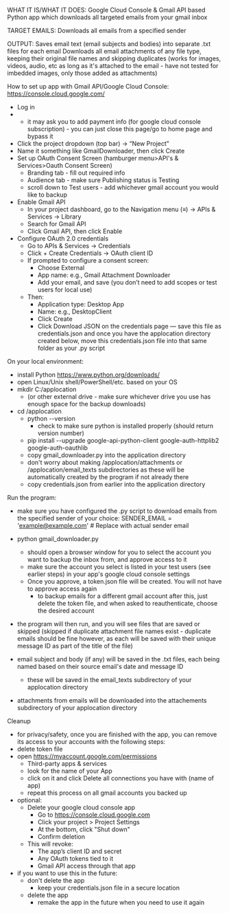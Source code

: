 WHAT IT IS/WHAT IT DOES:
Google Cloud Console & Gmail API based Python app which downloads all targeted emails from your gmail inbox
  
  TARGET EMAILS:
  Downloads all emails from a specified sender
  
  OUTPUT:
  Saves email text (email subjects and bodies) into separate .txt files for each email 
  Downloads all email attachments of any file type, keeping their original file names and skipping duplicates (works for images, videos, audio, etc as long as it's   attached to the email - have not tested for imbedded images, only those added as attachments)

How to set up app with Gmail API/Google Cloud Console:
https://console.cloud.google.com/
- Log in
- -  it may ask you to add payment info (for google cloud console subscription) - you can just close this page/go to home page and bypass it
- Click the project dropdown (top bar) → “New Project”
- Name it something like GmailDownloader, then click Create
- Set up OAuth Consent Screen (hamburger menu>API's & Services>Oauth Consent Screen)
  - Branding tab - fill out required info
  - Audience tab - make sure Publishing status is Testing
  -   scroll down to Test users - add whichever gmail account you would like to backup
- Enable Gmail API
  - In your project dashboard, go to the Navigation menu (≡) → APIs & Services → Library
  - Search for Gmail API
  - Click Gmail API, then click Enable
- Configure OAuth 2.0 credentials
  - Go to APIs & Services → Credentials
  - Click + Create Credentials → OAuth client ID
  - If prompted to configure a consent screen:
    - Choose External
    - App name: e.g., Gmail Attachment Downloader
    - Add your email, and save (you don’t need to add scopes or test users for local use)
  - Then:
    - Application type: Desktop App
    - Name: e.g., DesktopClient
    - Click Create
    - Click Download JSON on the credentials page — save this file as credentials.json and once you have the applocation directory created below, move this credentials.json file into that same folder as your .py script
      
On your local environment:
- install Python https://www.python.org/downloads/
- open Linux/Unix shell/PowerShell/etc. based on your OS
- mkdir C:/applocation
    - (or other external drive - make sure whichever drive you use has enough space for the backup downloads)
- cd /applocation
    - python --version
        - check to make sure python is installed properly (should return version number)
    - pip install --upgrade google-api-python-client google-auth-httplib2 google-auth-oauthlib
    - copy gmail_downloader.py into the application directory
    - don't worry about making /applocation/attachments or /applocation/email_texts subdirectories as these will be automatically created by the program if not already there
    - copy credentials.json from earlier into the application directory
 
Run the program:
- make sure you have configured the .py script to download emails from the specified sender of your choice:
      SENDER_EMAIL = 'example@example.com'  # Replace with actual sender email

- python gmail_downloader.py
  - should open a browser window for you to select the account you want to backup the inbox from, and approve access to it
  - make sure the account you select is listed in your test users (see earlier steps) in your app's google cloud console settings
  - Once you approve, a token.json file will be created. You will not have to approve access again
      - to backup emails for a different gmail account after this, just delete the token file, and when asked to reauthenticate, choose the desired account
- the program will then run, and you will see files that are saved or skipped (skipped if duplicate attachment file names exist - duplicate emails should be fine however, as each will be saved with their unique message ID as part of the title of the file)
- email subject and body (if any) will be saved in the .txt files, each being named based on their source email's date and message ID
    -  these will be saved in the email_texts subdirectory of your applocation directory
- attachments from emails will be downloaded into the attachements subdirectory of your applocation directory

Cleanup

- for privacy/safety, once you are finished with the app, you can remove its access to your accounts with the following steps:
- delete token file
- open  https://myaccount.google.com/permissions
    - Third-party apps & services
    - look for the name of your App
    - click on it and click Delete all connections you have with (name of app)
    - repeat this process on all gmail accounts you backed up
- optional:
    - Delete your google cloud console app
      - Go to https://console.cloud.google.com
      - Click your project > Project Settings
      - At the bottom, click "Shut down"
      - Confirm deletion
    - This will revoke:
      - The app’s client ID and secret
      - Any OAuth tokens tied to it
      - Gmail API access through that app
- if you want to use this in the future:
    - don't delete the app
        - keep your credentials.json file in a secure location
    - delete the app
        - remake the app in the future when you need to use it again
